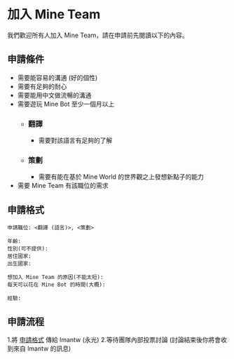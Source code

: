 # 加入 Mine Team
我們歡迎所有人加入 Mine Team，請在申請前先閱讀以下的內容。

## 申請條件
* 需要能容易的溝通 (好的個性)
* 需要有足夠的耐心
* 需要能用中文做流暢的溝通
* 需要遊玩 Mine Bot 至少一個月以上
  * ### 翻譯
    * 需要對該語言有足夠的了解
  * ### 策劃
    * 需要有能在基於 Mine World 的世界觀之上發想新點子的能力
* 需要 Mine Team 有該職位的需求

## 申請格式
```
申請職位: <翻譯 (語言)>, <策劃>

年齡:
性別(可不提供):
居住國家:
出生國家:

想加入 Mine Team 的原因(不能太短):
每天可以花在 Mine Bot 的時間(大概):

經驗:
```

## 申請流程
1.將 [申請格式](#申請格式) 傳給 lmantw (永光)
2.等待團隊內部投票討論 (討論結束後你將會收到來自 lmantw 的訊息)
